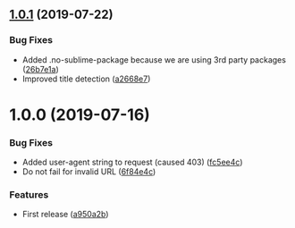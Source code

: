 ## [1.0.1](https://github.com/unlight/sublime-markdown-link/compare/v1.0.0...v1.0.1) (2019-07-22)


### Bug Fixes

* Added .no-sublime-package because we are using 3rd party packages ([26b7e1a](https://github.com/unlight/sublime-markdown-link/commit/26b7e1a))
* Improved title detection ([a2668e7](https://github.com/unlight/sublime-markdown-link/commit/a2668e7))

# 1.0.0 (2019-07-16)


### Bug Fixes

* Added user-agent string to request (caused 403) ([fc5ee4c](https://github.com/unlight/sublime-markdown-link/commit/fc5ee4c))
* Do not fail for invalid URL ([6f84e4c](https://github.com/unlight/sublime-markdown-link/commit/6f84e4c))


### Features

* First release ([a950a2b](https://github.com/unlight/sublime-markdown-link/commit/a950a2b))
